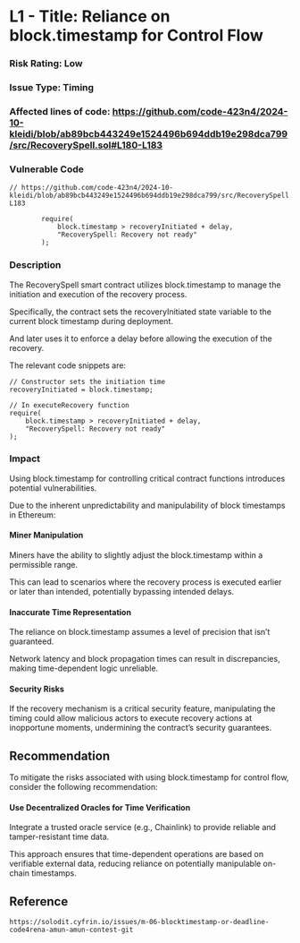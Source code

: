 # L1 - Title: Reliance on block.timestamp for Control Flow

### Risk Rating: Low

### Issue Type: Timing

### Affected lines of code: https://github.com/code-423n4/2024-10-kleidi/blob/ab89bcb443249e1524496b694ddb19e298dca799/src/RecoverySpell.sol#L180-L183

### Vulnerable Code
```Solidity
// https://github.com/code-423n4/2024-10-kleidi/blob/ab89bcb443249e1524496b694ddb19e298dca799/src/RecoverySpell.sol#L180-L183

        require(
            block.timestamp > recoveryInitiated + delay,
            "RecoverySpell: Recovery not ready"
        );
```

### Description

The RecoverySpell smart contract utilizes block.timestamp to manage the initiation and execution of the recovery process. 

Specifically, the contract sets the recoveryInitiated state variable to the current block timestamp during deployment. 

And later uses it to enforce a delay before allowing the execution of the recovery. 

The relevant code snippets are:
```Solidity
// Constructor sets the initiation time
recoveryInitiated = block.timestamp;

// In executeRecovery function
require(
    block.timestamp > recoveryInitiated + delay,
    "RecoverySpell: Recovery not ready"
);
```

### Impact

Using block.timestamp for controlling critical contract functions introduces potential vulnerabilities.

Due to the inherent unpredictability and manipulability of block timestamps in Ethereum:

#### Miner Manipulation 

Miners have the ability to slightly adjust the block.timestamp within a permissible range. 

This can lead to scenarios where the recovery process is executed earlier or later than intended, potentially bypassing intended delays.

#### Inaccurate Time Representation

The reliance on block.timestamp assumes a level of precision that isn’t guaranteed. 

Network latency and block propagation times can result in discrepancies, making time-dependent logic unreliable.

#### Security Risks

If the recovery mechanism is a critical security feature, manipulating the timing could allow malicious actors to execute recovery actions at inopportune moments, undermining the contract’s security guarantees.

## Recommendation

To mitigate the risks associated with using block.timestamp for control flow, consider the following recommendation:

#### Use Decentralized Oracles for Time Verification

Integrate a trusted oracle service (e.g., Chainlink) to provide reliable and tamper-resistant time data.

This approach ensures that time-dependent operations are based on verifiable external data, reducing reliance on potentially manipulable on-chain timestamps.

## Reference
```Solidity
https://solodit.cyfrin.io/issues/m-06-blocktimestamp-or-deadline-code4rena-amun-amun-contest-git
```